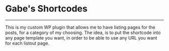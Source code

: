 # Gabe's Shortcodes
---

This is my custom WP plugin that allows me to have listing pages for the posts, for a category of my choosing.
The idea, is to put the shortcode into any page template you want, in order to be able to use any URL you want for each listout page.
